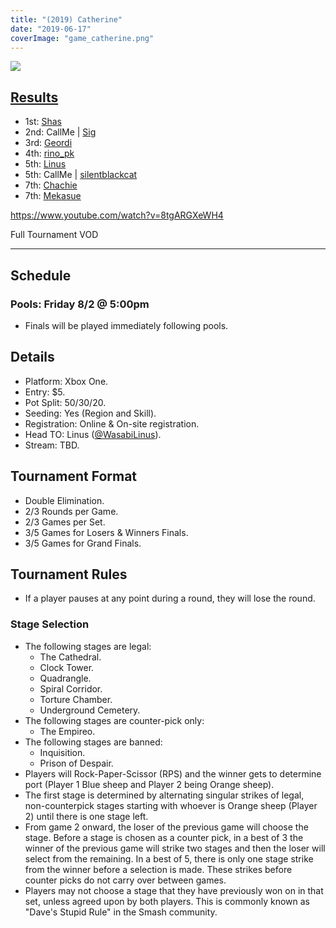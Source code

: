 ```yaml
---
title: "(2019) Catherine"
date: "2019-06-17"
coverImage: "game_catherine.png"
---
```


![](https://i1.wp.com/animevo.moe/wordpress/wp-content/uploads/2019/10/catherine2.jpg?fit=840%2C560&ssl=1)

## [Results](https://smash.gg/tournament/animevo-2019/events/catherine-original-version/overview)

- 1st: [Shas](@_Shasties_)
- 2nd: CallMe | [Sig](@psi_sig)
- 3rd: [Geordi](@_geordi_)
- 4th: [rino\_pk](@rino_pk)
- 5th: [Linus](@Wasabilinus)
- 5th: CallMe | [silentblackcat](@silentblackcat_)
- 7th: [Chachie](@callmechachie)
- 7th: [Mekasue](@mekasueBI)

https://www.youtube.com/watch?v=8tgARGXeWH4

Full Tournament VOD

* * *

## Schedule

### Pools: Friday 8/2 @ 5:00pm

- Finals will be played immediately following pools.

## Details

- Platform: Xbox One.
- Entry: $5.
- Pot Split: 50/30/20.
- Seeding: Yes (Region and Skill).
- Registration: Online & On-site registration.
- Head TO: Linus ([@WasabiLinus](https://twitter.com/Dacidbro)).
- Stream: TBD.

## Tournament Format

- Double Elimination.
- 2/3 Rounds per Game.
- 2/3 Games per Set.
- 3/5 Games for Losers & Winners Finals.
- 3/5 Games for Grand Finals.

## Tournament Rules

- If a player pauses at any point during a round, they will lose the round.

### Stage Selection

- The following stages are legal:
    - The Cathedral.
    - Clock Tower.
    - Quadrangle.
    - Spiral Corridor.
    - Torture Chamber.
    - Underground Cemetery.
- The following stages are counter-pick only:
    - The Empireo.
- The following stages are banned:
    - Inquisition.
    - Prison of Despair.
- Players will Rock-Paper-Scissor (RPS) and the winner gets to determine port (Player 1 Blue sheep and Player 2 being Orange sheep).
- The first stage is determined by alternating singular strikes of legal, non-counterpick stages starting with whoever is Orange sheep (Player 2) until there is one stage left.
- From game 2 onward, the loser of the previous game will choose the stage. Before a stage is chosen as a counter pick, in a best of 3 the winner of the previous game will strike two stages and then the loser will select from the remaining. In a best of 5, there is only one stage strike from the winner before a selection is made. These strikes before counter picks do not carry over between games.
- Players may not choose a stage that they have previously won on in that set, unless agreed upon by both players. This is commonly known as "Dave's Stupid Rule" in the Smash community.

